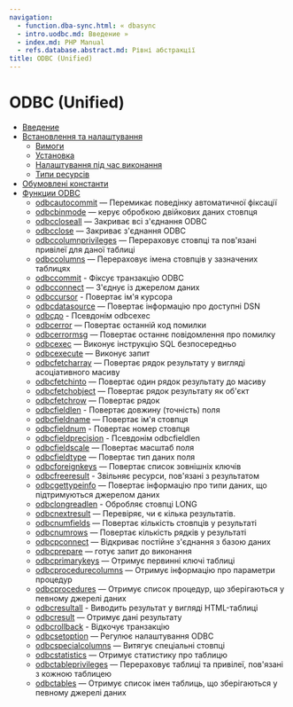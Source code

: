 ```yaml
---
navigation:
  - function.dba-sync.html: « dbasync
  - intro.uodbc.md: Введение »
  - index.md: PHP Manual
  - refs.database.abstract.md: Рівні абстракції
title: ODBC (Unified)
---
```

# ODBC (Unified)

-   [Введение](intro.uodbc.md)
-   [Встановлення та налаштування](uodbc.setup.md)
    -   [Вимоги](uodbc.requirements.md)
    -   [Установка](odbc.installation.md)
    -   [Налаштування під час виконання](odbc.configuration.md)
    -   [Типи ресурсів](uodbc.resources.md)
-   [Обумовлені константи](uodbc.constants.md)
-   [Функции ODBC](ref.uodbc.md)
    -   [odbcautocommit](function.odbc-autocommit.html) — Перемикає поведінку автоматичної фіксації
    -   [odbcbinmode](function.odbc-binmode.html) — керує обробкою двійкових даних стовпця
    -   [odbccloseall](function.odbc-close-all.html) — Закриває всі з'єднання ODBC
    -   [odbcclose](function.odbc-close.html) — Закриває з'єднання ODBC
    -   [odbccolumnprivileges](function.odbc-columnprivileges.html) — Перераховує стовпці та пов'язані привілеї для даної таблиці
    -   [odbccolumns](function.odbc-columns.html) — Перераховує імена стовпців у зазначених таблицях
    -   [odbccommit](function.odbc-commit.html) - Фіксує транзакцію ODBC
    -   [odbcconnect](function.odbc-connect.html) — З'єднує із джерелом даних
    -   [odbccursor](function.odbc-cursor.html) - Повертає ім'я курсора
    -   [odbcdatasource](function.odbc-data-source.html) — Повертає інформацію про доступні DSN
    -   [odbcдо](function.odbc-do.html) - Псевдонім odbcexec
    -   [odbcerror](function.odbc-error.html) — Повертає останній код помилки
    -   [odbcerrormsg](function.odbc-errormsg.html) — Повертає останнє повідомлення про помилку
    -   [odbcexec](function.odbc-exec.html) — Виконує інструкцію SQL безпосередньо
    -   [odbcexecute](function.odbc-execute.html) — Виконує запит
    -   [odbcfetcharray](function.odbc-fetch-array.html) — Повертає рядок результату у вигляді асоціативного масиву
    -   [odbcfetchinto](function.odbc-fetch-into.html) — Повертає один рядок результату до масиву
    -   [odbcfetchobject](function.odbc-fetch-object.html) — Повертає рядок результату як об'єкт
    -   [odbcfetchrow](function.odbc-fetch-row.html) — Повертає рядок
    -   [odbcfieldlen](function.odbc-field-len.html) - Повертає довжину (точність) поля
    -   [odbcfieldname](function.odbc-field-name.html) — Повертає ім'я стовпця
    -   [odbcfieldnum](function.odbc-field-num.html) - Повертає номер стовпця
    -   [odbcfieldprecision](function.odbc-field-precision.html) - Псевдонім odbcfieldlen
    -   [odbcfieldscale](function.odbc-field-scale.html) — Повертає масштаб поля
    -   [odbcfieldtype](function.odbc-field-type.html) — Повертає тип даних поля
    -   [odbcforeignkeys](function.odbc-foreignkeys.html) — Повертає список зовнішніх ключів
    -   [odbcfreeresult](function.odbc-free-result.html) - Звільняє ресурси, пов'язані з результатом
    -   [odbcgettypeinfo](function.odbc-gettypeinfo.html) — Повертає інформацію про типи даних, що підтримуються джерелом даних
    -   [odbclongreadlen](function.odbc-longreadlen.html) - Обробляє стовпці LONG
    -   [odbcnextresult](function.odbc-next-result.html) — Перевіряє, чи є кілька результатів.
    -   [odbcnumfields](function.odbc-num-fields.html) — Повертає кількість стовпців у результаті
    -   [odbcnumrows](function.odbc-num-rows.html) — Повертає кількість рядків у результаті
    -   [odbcpconnect](function.odbc-pconnect.html) — Відкриває постійне з'єднання з базою даних
    -   [odbcprepare](function.odbc-prepare.html) — готує запит до виконання
    -   [odbcprimarykeys](function.odbc-primarykeys.html) — Отримує первинні ключі таблиці
    -   [odbcprocedurecolumns](function.odbc-procedurecolumns.html) — Отримує інформацію про параметри процедур
    -   [odbcprocedures](function.odbc-procedures.html) — Отримує список процедур, що зберігаються у певному джерелі даних
    -   [odbcresultall](function.odbc-result-all.html) - Виводить результат у вигляді HTML-таблиці
    -   [odbcresult](function.odbc-result.html) — Отримує дані результату
    -   [odbcrollback](function.odbc-rollback.html) - Відкочує транзакцію
    -   [odbcsetoption](function.odbc-setoption.html) — Регулює налаштування ODBC
    -   [odbcspecialcolumns](function.odbc-specialcolumns.html) — Витягує спеціальні стовпці
    -   [odbcstatistics](function.odbc-statistics.html) — Отримує статистику про таблицю
    -   [odbctableprivileges](function.odbc-tableprivileges.html) — Перераховує таблиці та привілеї, пов'язані з кожною таблицею
    -   [odbctables](function.odbc-tables.html) — Отримує список імен таблиць, що зберігаються у певному джерелі даних

